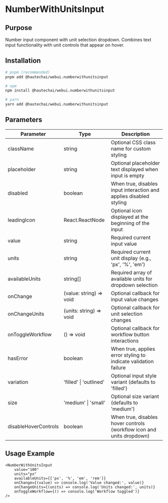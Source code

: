 # NumberWithUnitsInput

## Purpose

Number input component with unit selection dropdown. Combines text input functionality with unit controls that appear on hover.

## Installation

```bash
# pnpm (recommended)
pnpm add @hautechai/webui.numberwithunitsinput

# npm
npm install @hautechai/webui.numberwithunitsinput

# yarn
yarn add @hautechai/webui.numberwithunitsinput
```

## Parameters

| Parameter            | Type                    | Description                                                           |
| -------------------- | ----------------------- | --------------------------------------------------------------------- |
| className            | string                  | Optional CSS class name for custom styling                            |
| placeholder          | string                  | Optional placeholder text displayed when input is empty               |
| disabled             | boolean                 | When true, disables input interaction and applies disabled styling    |
| leadingIcon          | React.ReactNode         | Optional icon displayed at the beginning of the input                 |
| value                | string                  | Required current input value                                          |
| units                | string                  | Required current unit display (e.g., 'px', '%', 'em')                 |
| availableUnits       | string[]                | Required array of available units for dropdown selection              |
| onChange             | (value: string) => void | Optional callback for input value changes                             |
| onChangeUnits        | (units: string) => void | Optional callback for unit selection changes                          |
| onToggleWorkflow     | () => void              | Optional callback for workflow button interactions                    |
| hasError             | boolean                 | When true, applies error styling to indicate validation failure       |
| variation            | 'filled' \| 'outlined'  | Optional input style variant (defaults to 'filled')                   |
| size                 | 'medium' \| 'small'     | Optional size variant (defaults to 'medium')                          |
| disableHoverControls | boolean                 | When true, disables hover controls (workflow icon and units dropdown) |

## Usage Example

```tsx
<NumberWithUnitsInput
    value="100"
    units="px"
    availableUnits={['px', '%', 'em', 'rem']}
    onChange={(value) => console.log('Value changed:', value)}
    onChangeUnits={(units) => console.log('Units changed:', units)}
    onToggleWorkflow={() => console.log('Workflow toggled')}
/>
```
